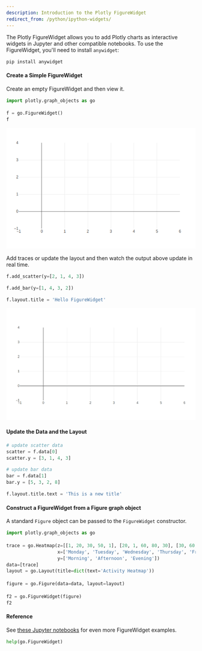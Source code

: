 ```yaml
---
description: Introduction to the Plotly FigureWidget
redirect_from: /python/ipython-widgets/
---
```

The Plotly FigureWidget allows you to add Plotly charts as interactive widgets in Jupyter and other compatible notebooks. To use the FigureWidget, you'll need to install `anywidget`: 

```bash
pip install anywidget
```

#### Create a Simple FigureWidget
Create an empty FigureWidget and then view it.

```python
import plotly.graph_objects as go

f = go.FigureWidget()
f
```

<img src='https://raw.githubusercontent.com/michaelbabyn/plot_data/master/empty_fw.png'>


Add traces or update the layout and then watch the output above update in real time.

```python
f.add_scatter(y=[2, 1, 4, 3])
```

```python
f.add_bar(y=[1, 4, 3, 2])
```

```python
f.layout.title = 'Hello FigureWidget'
```

<img src='https://raw.githubusercontent.com/michaelbabyn/plot_data/master/figurewidget-create.gif'>


#### Update the Data and the Layout

```python
# update scatter data
scatter = f.data[0]
scatter.y = [3, 1, 4, 3]
```

```python
# update bar data
bar = f.data[1]
bar.y = [5, 3, 2, 8]
```

```python
f.layout.title.text = 'This is a new title'
```

#### Construct a FigureWidget from a Figure graph object


A standard `Figure` object can be passed to the `FigureWidget` constructor.

```python
import plotly.graph_objects as go

trace = go.Heatmap(z=[[1, 20, 30, 50, 1], [20, 1, 60, 80, 30], [30, 60, 1, -10, 20]],
                   x=['Monday', 'Tuesday', 'Wednesday', 'Thursday', 'Friday'],
                   y=['Morning', 'Afternoon', 'Evening'])
data=[trace]
layout = go.Layout(title=dict(text='Activity Heatmap'))

figure = go.Figure(data=data, layout=layout)

f2 = go.FigureWidget(figure)
f2
```

#### Reference


See [these Jupyter notebooks](https://github.com/jonmmease/plotly_ipywidget_notebooks) for even more FigureWidget examples.

```python
help(go.FigureWidget)
```
